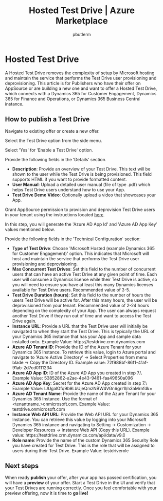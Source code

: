 ﻿---
title: Hosted Test Drive | Azure Marketplace
description: How to setup an maintain a Marketplace Hosted Test Drive
services: Azure, Marketplace, Cloud Partner Portal, 
author: pbutlerm
manager: Ricardo.Villalobos  
ms.service: marketplace
ms.subservice: partnercenter-marketplace-publisher
ms.topic: conceptual
ms.date: 09/13/2018
ms.author: pabutler
---

# Hosted Test Drive

A Hosted Test Drive removes the complexity of setup by Microsoft hosting and maintain the service that performs the Test Drive user provisioning and deprovisioning. This article is for Publishers who have their offer on AppSource or are building a new one and want to offer a Hosted Test Drive, which connects with a Dynamics 365 for Customer Engagement, Dynamics 365 for Finance and Operations, or Dynamics 365 Business Central instance.

## How to publish a Test Drive

Navigate to existing offer or create a new offer.

Select the Test Drive option from the side menu.

Select \'Yes\' for \'Enable a Test Drive\' option.

Provide the following fields in the \'Details\' section.

- **Description**: Provide an overview of your Test Drive. This text will be shown to the user while the Test Drive is being provisioned. This field supports HTML if you want to provide formatted content.
- **User Manual**: Upload a detailed user manual (file of type .pdf) which helps Test Drive users understand how to use your App.
- **Test Drive Demo Video**: Optionally upload a video that showcases your App.

Grant AppSource permission to provision and deprovision Test Drive users in your tenant using the instructions located [here](https://github.com/Microsoft/AppSource/blob/patch-1/Microsoft%20Hosted%20Test%20Drive/Setup-your-Azure-subscription-for-Dynamics365-Microsoft-Hosted-Test-Drives.md).

In this step, you will generate the \'Azure AD App Id\' and \'Azure AD App Key\' values mentioned below.

Provide the following fields in the \'Technical Configuration\' section:

- **Type of Test Drive**: Choose \'Microsoft Hosted (example Dynamics 365 for Customer Engagement)' option. This indicates that Microsoft will host and maintain the service that performs the Test Drive user
    provisioning and deprovisioning.
- **Max Concurrent Test Drives**: Set this field to the number of concurrent users that can have an active Test Drive at any given point of time. Each user will consume a Dynamics license while their Test Drive is active, so you will need to ensure you have at least this many Dynamics licenses available for Test
    Drive users. Recommended value of 3-5.
- **Test Drive Duration (hours)**: Set this field to the number of hours the users Test Drive will be active for. After this many hours, the user will be deprovisioned from your tenant. Recommended
    value of 2-24 hours depending on the complexity of your App. The user can always request another Test Drive if they run out of time and want to access the Test Drive again.
- **Instance URL**: Provide a URL that the Test Drive user will initially be navigated to when they start the Test Drive. This is typically the URL of your Dynamics 365 instance that has your App and sample data installed onto. Example Value: https:\//testdrive.crm.dynamics.com
- **Azure AD Tenant ID**: Provide the ID of the Azure Tenant for your Dynamics 365 Instance. To retrieve this value, login to Azure portal and navigate to \'Azure Active Directory\' -\> Select Properties
    from menu blade -\> Copy the Directory ID. Example value: 72f988bf-86f1-41af-91ab-2d7cd0111234
- **Azure AD App ID**: ID of the Azure AD App you created in step 7.\ Example Value: 53852862-a2ae-4e43-9461-faa49650a096
- **Azure AD App Key**: Secret for the Azure AD App created in step 7.\ Example Value: IJUgaIOfq9b9LbUjeQmzNBW4VGn6grr1l/n3aMrnfdk=
- **Azure AD Tenant Name**: Provide the name of the Azure Tenant for your Dynamics 365 Instance. Use the format of \<tenantname.\>onmicrosoft.com. Example Value: testdrive.onmicrosoft.com
- **Instance Web API URL**: Provide the Web API URL for your Dynamics 365 Instance. You can retrieve this value by logging into your Microsoft Dynamics 365 instance and navigating to Setting -\> Customization -\> Developer Resources -\> Instance Web API (Copy this URL). Example value:  https:\//testdrive.crm.dynamics.com/api/data/v9.0 
- **Role name**: Provide the name of the custom Dynamics 365 Security Role you have created for Test Drive. This is the role that will be assigned to users during their Test Drive. Example Value: testdriverole

## Next steps

When ready **publish** your offer, after your app has passed certification, you will have a **preview** of your offer. Start a Test Drive in the UI and verify that your Test Drives are running correctly. Once you feel comfortable with your preview offering, now it is time to **go live!**

